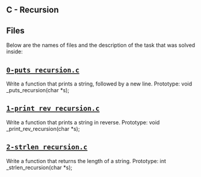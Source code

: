 ## C - Recursion 

## Files
Below are the names of files and the description of the task that was solved inside:



## [`0-puts_recursion.c`](0-puts_recursion.c)
Write a function that prints a string, followed by a new line. Prototype: void _puts_recursion(char *s);

## [`1-print_rev_recursion.c`](1-print_rev_recursion.c)
Write a function that prints a string in reverse. Prototype: void _print_rev_recursion(char *s);

## [`2-strlen_recursion.c`](2-strlen_recursion.c)
Write a function that returns the length of a string. Prototype: int _strlen_recursion(char *s);
